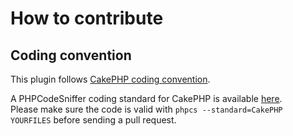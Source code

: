 # How to contribute

## Coding convention

This plugin follows [CakePHP coding convention](http://book.cakephp.org/2.0/en/contributing/cakephp-coding-conventions.html). 

A PHPCodeSniffer coding standard for CakePHP is available [here](https://github.com/cakephp/cakephp-codesniffer).  
Please make sure the code is valid with `phpcs --standard=CakePHP YOURFILES` before sending a pull request. 

